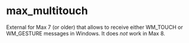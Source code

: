 # max_multitouch
External for Max 7 (or older) that allows to receive either WM_TOUCH or WM_GESTURE messages in Windows.
It does *not* work in Max 8.
